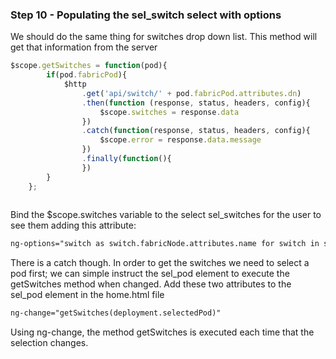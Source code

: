 ### Step 10 - Populating the sel_switch select with options

We should do the same thing for switches drop down list. This method will get that information from the server

 
```javascript
$scope.getSwitches = function(pod){
        if(pod.fabricPod){
            $http
                .get('api/switch/' + pod.fabricPod.attributes.dn)
                .then(function (response, status, headers, config){
                    $scope.switches = response.data
                })
                .catch(function(response, status, headers, config){
                    $scope.error = response.data.message
                })
                .finally(function(){
                })
        }
    };
 
```

Bind the $scope.switches variable to the select sel_switches for the user to see them adding this attribute:

```html
ng-options="switch as switch.fabricNode.attributes.name for switch in switches track by switch.fabricNode.attributes.dn"
```

There is a catch though. In order to get the switches we need to select a pod first; we can simple instruct the
sel_pod element to execute the getSwitches method when changed. Add these two attributes to the sel_pod element 
in the home.html file

```html
ng-change="getSwitches(deployment.selectedPod)"
```
Using ng-change, the method getSwitches is executed each time that the selection changes.
